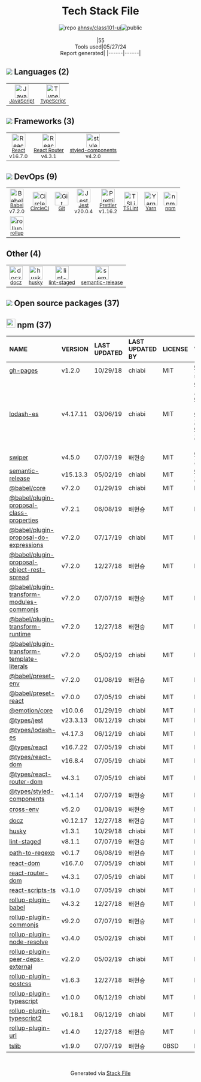 <!--
&lt;--- Readme.md Snippet without images Start ---&gt;
## Tech Stack
ahnsv/class101-ui is built on the following main stack:

- [JavaScript](https://developer.mozilla.org/en-US/docs/Web/JavaScript) – Languages
- [TypeScript](http://www.typescriptlang.org) – Languages
- [React](https://reactjs.org/) – Javascript UI Libraries
- [React Router](https://github.com/rackt/react-router) – JavaScript Framework Components
- [styled-components](https://styled-components.com) – JavaScript Framework Components
- [Babel](http://babeljs.io/) – JavaScript Compilers
- [CircleCI](https://circleci.com/) – Continuous Integration
- [Jest](http://facebook.github.io/jest/) – Javascript Testing Framework
- [Prettier](https://prettier.io/) – Code Review
- [TSLint](https://github.com/palantir/tslint) – Code Review
- [Yarn](https://yarnpkg.com/) – Front End Package Manager
- [rollup](http://rollupjs.org/) – JS Build Tools / JS Task Runners

Full tech stack [here](/techstack.md)

&lt;--- Readme.md Snippet without images End ---&gt;

&lt;--- Readme.md Snippet with images Start ---&gt;
## Tech Stack
ahnsv/class101-ui is built on the following main stack:

- <img width='25' height='25' src='https://img.stackshare.io/service/1209/javascript.jpeg' alt='JavaScript'/> [JavaScript](https://developer.mozilla.org/en-US/docs/Web/JavaScript) – Languages
- <img width='25' height='25' src='https://img.stackshare.io/service/1612/bynNY5dJ.jpg' alt='TypeScript'/> [TypeScript](http://www.typescriptlang.org) – Languages
- <img width='25' height='25' src='https://img.stackshare.io/service/1020/OYIaJ1KK.png' alt='React'/> [React](https://reactjs.org/) – Javascript UI Libraries
- <img width='25' height='25' src='https://img.stackshare.io/service/3350/8261421.png' alt='React Router'/> [React Router](https://github.com/rackt/react-router) – JavaScript Framework Components
- <img width='25' height='25' src='https://img.stackshare.io/service/6749/styled-components.png' alt='styled-components'/> [styled-components](https://styled-components.com) – JavaScript Framework Components
- <img width='25' height='25' src='https://img.stackshare.io/service/2739/-1wfGjNw.png' alt='Babel'/> [Babel](http://babeljs.io/) – JavaScript Compilers
- <img width='25' height='25' src='https://img.stackshare.io/service/190/CvqrSSFs_400x400.jpg' alt='CircleCI'/> [CircleCI](https://circleci.com/) – Continuous Integration
- <img width='25' height='25' src='https://img.stackshare.io/service/830/jest.png' alt='Jest'/> [Jest](http://facebook.github.io/jest/) – Javascript Testing Framework
- <img width='25' height='25' src='https://img.stackshare.io/service/7035/default_66f265943abed56bcdbfca1c866a4261b1fbb063.jpg' alt='Prettier'/> [Prettier](https://prettier.io/) – Code Review
- <img width='25' height='25' src='https://img.stackshare.io/service/5561/303157.png' alt='TSLint'/> [TSLint](https://github.com/palantir/tslint) – Code Review
- <img width='25' height='25' src='https://img.stackshare.io/service/5848/44mC-kJ3.jpg' alt='Yarn'/> [Yarn](https://yarnpkg.com/) – Front End Package Manager
- <img width='25' height='25' src='https://img.stackshare.io/service/4423/zE8RTn9E_400x400.jpg' alt='rollup'/> [rollup](http://rollupjs.org/) – JS Build Tools / JS Task Runners

Full tech stack [here](/techstack.md)

&lt;--- Readme.md Snippet with images End ---&gt;
-->
<div align="center">

# Tech Stack File
![](https://img.stackshare.io/repo.svg "repo") [ahnsv/class101-ui](https://github.com/ahnsv/class101-ui)![](https://img.stackshare.io/public_badge.svg "public")
<br/><br/>
|55<br/>Tools used|05/27/24 <br/>Report generated|
|------|------|
</div>

## <img src='https://img.stackshare.io/languages.svg'/> Languages (2)
<table><tr>
  <td align='center'>
  <img width='36' height='36' src='https://img.stackshare.io/service/1209/javascript.jpeg' alt='JavaScript'>
  <br>
  <sub><a href="https://developer.mozilla.org/en-US/docs/Web/JavaScript">JavaScript</a></sub>
  <br>
  <sub></sub>
</td>

<td align='center'>
  <img width='36' height='36' src='https://img.stackshare.io/service/1612/bynNY5dJ.jpg' alt='TypeScript'>
  <br>
  <sub><a href="http://www.typescriptlang.org">TypeScript</a></sub>
  <br>
  <sub></sub>
</td>

</tr>
</table>

## <img src='https://img.stackshare.io/frameworks.svg'/> Frameworks (3)
<table><tr>
  <td align='center'>
  <img width='36' height='36' src='https://img.stackshare.io/service/1020/OYIaJ1KK.png' alt='React'>
  <br>
  <sub><a href="https://reactjs.org/">React</a></sub>
  <br>
  <sub>v16.7.0</sub>
</td>

<td align='center'>
  <img width='36' height='36' src='https://img.stackshare.io/service/3350/8261421.png' alt='React Router'>
  <br>
  <sub><a href="https://github.com/rackt/react-router">React Router</a></sub>
  <br>
  <sub>v4.3.1</sub>
</td>

<td align='center'>
  <img width='36' height='36' src='https://img.stackshare.io/service/6749/styled-components.png' alt='styled-components'>
  <br>
  <sub><a href="https://styled-components.com">styled-components</a></sub>
  <br>
  <sub>v4.2.0</sub>
</td>

</tr>
</table>

## <img src='https://img.stackshare.io/devops.svg'/> DevOps (9)
<table><tr>
  <td align='center'>
  <img width='36' height='36' src='https://img.stackshare.io/service/2739/-1wfGjNw.png' alt='Babel'>
  <br>
  <sub><a href="http://babeljs.io/">Babel</a></sub>
  <br>
  <sub>v7.2.0</sub>
</td>

<td align='center'>
  <img width='36' height='36' src='https://img.stackshare.io/service/190/CvqrSSFs_400x400.jpg' alt='CircleCI'>
  <br>
  <sub><a href="https://circleci.com/">CircleCI</a></sub>
  <br>
  <sub></sub>
</td>

<td align='center'>
  <img width='36' height='36' src='https://img.stackshare.io/service/1046/git.png' alt='Git'>
  <br>
  <sub><a href="http://git-scm.com/">Git</a></sub>
  <br>
  <sub></sub>
</td>

<td align='center'>
  <img width='36' height='36' src='https://img.stackshare.io/service/830/jest.png' alt='Jest'>
  <br>
  <sub><a href="http://facebook.github.io/jest/">Jest</a></sub>
  <br>
  <sub>v20.0.4</sub>
</td>

<td align='center'>
  <img width='36' height='36' src='https://img.stackshare.io/service/7035/default_66f265943abed56bcdbfca1c866a4261b1fbb063.jpg' alt='Prettier'>
  <br>
  <sub><a href="https://prettier.io/">Prettier</a></sub>
  <br>
  <sub>v1.16.2</sub>
</td>

<td align='center'>
  <img width='36' height='36' src='https://img.stackshare.io/service/5561/303157.png' alt='TSLint'>
  <br>
  <sub><a href="https://github.com/palantir/tslint">TSLint</a></sub>
  <br>
  <sub></sub>
</td>

<td align='center'>
  <img width='36' height='36' src='https://img.stackshare.io/service/5848/44mC-kJ3.jpg' alt='Yarn'>
  <br>
  <sub><a href="https://yarnpkg.com/">Yarn</a></sub>
  <br>
  <sub></sub>
</td>

<td align='center'>
  <img width='36' height='36' src='https://img.stackshare.io/service/1120/lejvzrnlpb308aftn31u.png' alt='npm'>
  <br>
  <sub><a href="https://www.npmjs.com/">npm</a></sub>
  <br>
  <sub></sub>
</td>

</tr>
<tr>
  <td align='center'>
  <img width='36' height='36' src='https://img.stackshare.io/service/4423/zE8RTn9E_400x400.jpg' alt='rollup'>
  <br>
  <sub><a href="http://rollupjs.org/">rollup</a></sub>
  <br>
  <sub></sub>
</td>

</tr>
</table>

## Other (4)
<table><tr>
  <td align='center'>
  <img width='36' height='36' src='https://img.stackshare.io/service/10755/no-img-open-source.png' alt='docz'>
  <br>
  <sub><a href="https://www.docz.site/">docz</a></sub>
  <br>
  <sub></sub>
</td>

<td align='center'>
  <img width='36' height='36' src='https://img.stackshare.io/service/9527/5502029.jpeg' alt='husky'>
  <br>
  <sub><a href="https://github.com/typicode/husky">husky</a></sub>
  <br>
  <sub></sub>
</td>

<td align='center'>
  <img width='36' height='36' src='https://img.stackshare.io/service/10577/11071.jpeg' alt='lint-staged'>
  <br>
  <sub><a href="https://github.com/okonet/lint-staged">lint-staged</a></sub>
  <br>
  <sub></sub>
</td>

<td align='center'>
  <img width='36' height='36' src='https://img.stackshare.io/service/10156/12867925.png' alt='semantic-release'>
  <br>
  <sub><a href="https://github.com/semantic-release/semantic-release">semantic-release</a></sub>
  <br>
  <sub></sub>
</td>

</tr>
</table>


## <img src='https://img.stackshare.io/group.svg' /> Open source packages (37)</h2>

## <img width='24' height='24' src='https://img.stackshare.io/service/1120/lejvzrnlpb308aftn31u.png'/> npm (37)

|NAME|VERSION|LAST UPDATED|LAST UPDATED BY|LICENSE|VULNERABILITIES|
|:------|:------|:------|:------|:------|:------|
|[gh-pages](https://www.npmjs.com/gh-pages)|v1.2.0|10/29/18|chiabi |MIT|[CVE-2022-37611](https://github.com/advisories/GHSA-8mmm-9v2q-x3f9) (Critical)|
|[lodash-es](https://www.npmjs.com/lodash-es)|v4.17.11|03/06/19|chiabi |MIT|[CVE-2019-10744](https://github.com/advisories/GHSA-jf85-cpcp-j695) (Critical)<br/>[CVE-2020-8203](https://github.com/advisories/GHSA-p6mc-m468-83gw) (High)<br/>[CVE-2021-23337](https://github.com/advisories/GHSA-35jh-r3h4-6jhm) (High)<br/>[CVE-2020-28500](https://github.com/advisories/GHSA-29mw-wpgm-hmr9) (Moderate)|
|[swiper](https://www.npmjs.com/swiper)|v4.5.0|07/07/19|배현승 |MIT|[CVE-2021-23370](https://github.com/advisories/GHSA-p3hc-fv2j-rp68) (Critical)|
|[semantic-release](https://www.npmjs.com/semantic-release)|v15.13.3|05/02/19|chiabi |MIT|[CVE-2020-26226](https://github.com/advisories/GHSA-r2j6-p67h-q639) (High)|
|[@babel/core](https://www.npmjs.com/@babel/core)|v7.2.0|01/29/19|chiabi |MIT|N/A|
|[@babel/plugin-proposal-class-properties](https://www.npmjs.com/@babel/plugin-proposal-class-properties)|v7.2.1|06/08/19|배현승 |MIT|N/A|
|[@babel/plugin-proposal-do-expressions](https://www.npmjs.com/@babel/plugin-proposal-do-expressions)|v7.2.0|07/17/19|chiabi |MIT|N/A|
|[@babel/plugin-proposal-object-rest-spread](https://www.npmjs.com/@babel/plugin-proposal-object-rest-spread)|v7.2.0|12/27/18|배현승 |MIT|N/A|
|[@babel/plugin-transform-modules-commonjs](https://www.npmjs.com/@babel/plugin-transform-modules-commonjs)|v7.2.0|07/07/19|배현승 |MIT|N/A|
|[@babel/plugin-transform-runtime](https://www.npmjs.com/@babel/plugin-transform-runtime)|v7.2.0|12/27/18|배현승 |MIT|N/A|
|[@babel/plugin-transform-template-literals](https://www.npmjs.com/@babel/plugin-transform-template-literals)|v7.2.0|05/02/19|chiabi |MIT|N/A|
|[@babel/preset-env](https://www.npmjs.com/@babel/preset-env)|v7.2.0|01/08/19|배현승 |MIT|N/A|
|[@babel/preset-react](https://www.npmjs.com/@babel/preset-react)|v7.0.0|07/05/19|chiabi |MIT|N/A|
|[@emotion/core](https://www.npmjs.com/@emotion/core)|v10.0.6|01/29/19|chiabi |MIT|N/A|
|[@types/jest](https://www.npmjs.com/@types/jest)|v23.3.13|06/12/19|chiabi |MIT|N/A|
|[@types/lodash-es](https://www.npmjs.com/@types/lodash-es)|v4.17.3|06/12/19|chiabi |MIT|N/A|
|[@types/react](https://www.npmjs.com/@types/react)|v16.7.22|07/05/19|chiabi |MIT|N/A|
|[@types/react-dom](https://www.npmjs.com/@types/react-dom)|v16.8.4|07/05/19|chiabi |MIT|N/A|
|[@types/react-router-dom](https://www.npmjs.com/@types/react-router-dom)|v4.3.1|07/05/19|chiabi |MIT|N/A|
|[@types/styled-components](https://www.npmjs.com/@types/styled-components)|v4.1.14|07/07/19|배현승 |MIT|N/A|
|[cross-env](https://www.npmjs.com/cross-env)|v5.2.0|01/08/19|배현승 |MIT|N/A|
|[docz](https://www.npmjs.com/docz)|v0.12.17|12/27/18|배현승 |MIT|N/A|
|[husky](https://www.npmjs.com/husky)|v1.3.1|10/29/18|chiabi |MIT|N/A|
|[lint-staged](https://www.npmjs.com/lint-staged)|v8.1.1|07/07/19|배현승 |MIT|N/A|
|[path-to-regexp](https://www.npmjs.com/path-to-regexp)|v0.1.7|06/08/19|배현승 |MIT|N/A|
|[react-dom](https://www.npmjs.com/react-dom)|v16.7.0|07/05/19|chiabi |MIT|N/A|
|[react-router-dom](https://www.npmjs.com/react-router-dom)|v4.3.1|07/05/19|chiabi |MIT|N/A|
|[react-scripts-ts](https://www.npmjs.com/react-scripts-ts)|v3.1.0|07/05/19|chiabi |MIT|N/A|
|[rollup-plugin-babel](https://www.npmjs.com/rollup-plugin-babel)|v4.3.2|12/27/18|배현승 |MIT|N/A|
|[rollup-plugin-commonjs](https://www.npmjs.com/rollup-plugin-commonjs)|v9.2.0|07/07/19|배현승 |MIT|N/A|
|[rollup-plugin-node-resolve](https://www.npmjs.com/rollup-plugin-node-resolve)|v3.4.0|05/02/19|chiabi |MIT|N/A|
|[rollup-plugin-peer-deps-external](https://www.npmjs.com/rollup-plugin-peer-deps-external)|v2.2.0|05/02/19|chiabi |MIT|N/A|
|[rollup-plugin-postcss](https://www.npmjs.com/rollup-plugin-postcss)|v1.6.3|12/27/18|배현승 |MIT|N/A|
|[rollup-plugin-typescript](https://www.npmjs.com/rollup-plugin-typescript)|v1.0.0|06/12/19|chiabi |MIT|N/A|
|[rollup-plugin-typescript2](https://www.npmjs.com/rollup-plugin-typescript2)|v0.18.1|06/12/19|chiabi |MIT|N/A|
|[rollup-plugin-url](https://www.npmjs.com/rollup-plugin-url)|v1.4.0|12/27/18|배현승 |MIT|N/A|
|[tslib](https://www.npmjs.com/tslib)|v1.9.0|07/07/19|배현승 |0BSD|N/A|

<br/>
<div align='center'>

Generated via [Stack File](https://github.com/marketplace/stack-file)

